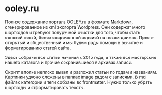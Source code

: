 # ooley.ru
Полное содержание портала OOLEY.ru в формате Markdown, сгенерированное из xml экспорта Wordpress. Они содержат много шорткодов и требуют полуручной очистки для того, чтобы стать основой новой, более современной версией на новом движке. Проект открытый и общественный и мы будем рады помощи в вычитке и форматированию статей сайта. 

Здесь собраны все статьи начиная с 2015 года, а также все мастерские нашего каталога и прочие сохранившиеся в архивах записи. 

Скрипт вполне неплохо вывел и разложил статьи по годам и названиям. Картинки удобно сложены в папках image рядом с записями. В md файлах категории и теги собраны во frontmatter. Нужно только убрать шорткоды и отформатировать тексты.
